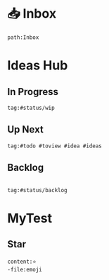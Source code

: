 
# 📥 Inbox

````query
path:Inbox

````

# Ideas Hub

## In Progress
````query
tag:#status/wip

````
## Up Next 
````query
tag:#todo #toview #idea #ideas 

````

## Backlog
````query

tag:#status/backlog

````

# MyTest

## Star

````query
content:⭐
-file:emoji
````
